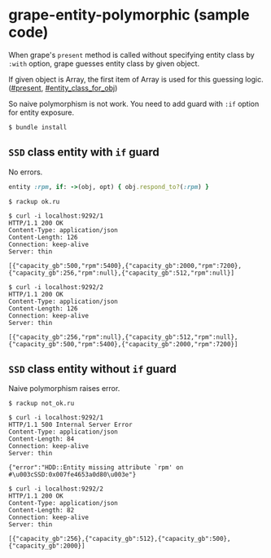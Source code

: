 grape-entity-polymorphic (sample code)
======================================

When grape's `present` method is called without specifying entity class by `:with` option, grape guesses entity class by given object.

If given object is Array, the first item of Array is used for this guessing logic. ([#present](https://github.com/ruby-grape/grape/blob/v0.13.0/lib/grape/dsl/inside_route.rb#L230), [#entity_class_for_obj](https://github.com/ruby-grape/grape/blob/v0.13.0/lib/grape/dsl/inside_route.rb#L279))

So naive polymorphism is not work. You need to add guard with `:if` option for entity exposure.

```
$ bundle install
```

## `SSD` class entity with `if` guard

No errors.

```ruby
entity :rpm, if: ->(obj, opt) { obj.respond_to?(:rpm) }
```

```
$ rackup ok.ru

$ curl -i localhost:9292/1
HTTP/1.1 200 OK
Content-Type: application/json
Content-Length: 126
Connection: keep-alive
Server: thin

[{"capacity_gb":500,"rpm":5400},{"capacity_gb":2000,"rpm":7200},{"capacity_gb":256,"rpm":null},{"capacity_gb":512,"rpm":null}]

$ curl -i localhost:9292/2
HTTP/1.1 200 OK
Content-Type: application/json
Content-Length: 126
Connection: keep-alive
Server: thin

[{"capacity_gb":256,"rpm":null},{"capacity_gb":512,"rpm":null},{"capacity_gb":500,"rpm":5400},{"capacity_gb":2000,"rpm":7200}]
```

## `SSD` class entity without `if` guard

Naive polymorphism raises error.

```
$ rackup not_ok.ru

$ curl -i localhost:9292/1
HTTP/1.1 500 Internal Server Error
Content-Type: application/json
Content-Length: 84
Connection: keep-alive
Server: thin

{"error":"HDD::Entity missing attribute `rpm' on #\u003cSSD:0x007fe4653a0d80\u003e"}

$ curl -i localhost:9292/2
HTTP/1.1 200 OK
Content-Type: application/json
Content-Length: 82
Connection: keep-alive
Server: thin

[{"capacity_gb":256},{"capacity_gb":512},{"capacity_gb":500},{"capacity_gb":2000}]
```
